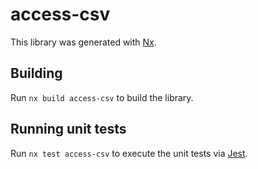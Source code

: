 # access-csv

This library was generated with [Nx](https://nx.dev).

## Building

Run `nx build access-csv` to build the library.

## Running unit tests

Run `nx test access-csv` to execute the unit tests via [Jest](https://jestjs.io).
